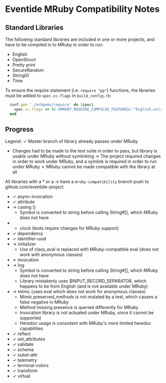 # Eventide MRuby Compatibility Notes

## Standard Libraries

The following standard libraries are included in one or more projects, and have to be compiled in to MRuby in order to run:

- English
- OpenStruct
- Pretty print
- SecureRandom
- StringIO
- Time

To ensure the require statement (i.e. `require "pp"`) functions, the libraries must be added to `spec.cc.flags` in `build_config.rb`:

```ruby
  conf.gem './mrbgems/require' do |spec|
    spec.cc.flags << %(-DMRUBY_REQUIRE_COMPILED_FEATURES='"English,ostruct,pp,securerandom,stringio,time"')
  end
```

## Progress

Legend:
  ✓ Master branch of library already passes under MRuby
  * Changes had to be made to the test suite in order to pass, but library is usable under MRuby without symlinking
  → The project required changes in order to work under MRuby, and a symlink is required in order to run under MRuby
  ✗ MRuby cannot be made compatible with the library at all

All libraries with a * or a → have a `mruby-compatibility` branch push to github.com/eventide-project.

- ✓ async-invocation
- ✓ attribute
- → casing ()
  - Symbol is converted to string before calling String#[], which MRuby does not have
- * clock (tests require changes for MRuby support)
- ✓ dependency
- ✓ identifier-uuid
- → initializer
  - Use of class_eval is replaced with MRuby-compatible eval (does not work with anonymous classes)
- ✗ invocation
- → log
  - Symbol is converted to string before calling String#[], which MRuby does not have
  - Library mistakenly uses $INPUT_RECORD_SEPARATOR, which happens to be from English (and is not available under MRuby)
- → mimic (uses eval which does not work for anonymous classes)
  - Mimic.preserved_methods is not mutated by a test, which causes a false negative in MRuby
  - Method missing presence is queried differently for MRuby
  - Invocation library is not actuated under MRuby, since it cannot be supported
  - Heredoc usage is consistent with MRuby's more limited heredoc capabilities
- ✓ reflect
- ✓ set_attributes
- ✓ validate
- ✓ schema
- ✓ subst-attr
- ✓ telemetry
- ✓ terminal-colors
- ✓ transform
- ✓ virtual
